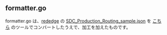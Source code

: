 ## formatter.go
formatter.go は、[rededge](https://github.com/latonaio/rededge) の [SDC_Production_Routing_sample.json](https://github.com/latonaio/rededge/blob/main/samples/SDC_Production_Routing_sample.json) を [こちら](https://mholt.github.io/json-to-go/) のツールでコンバートしたうえで、加工を加えたものです。  
